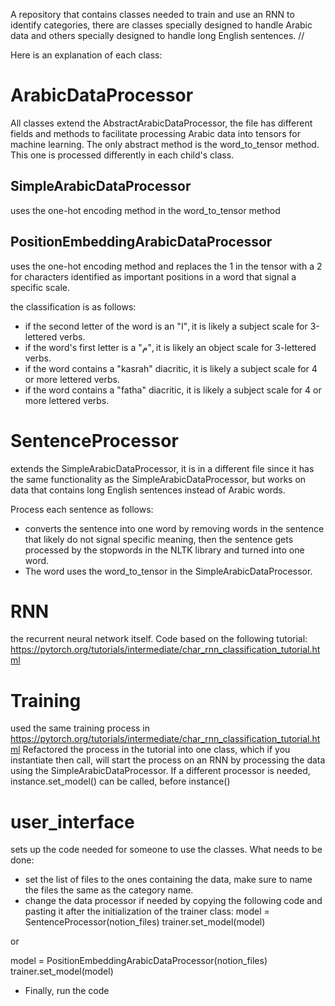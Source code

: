 A repository that contains classes needed to train and use an RNN to identify categories, there are classes specially designed to handle Arabic data and others specially designed to handle long English sentences. // 

Here is an explanation of each class: 
# ArabicDataProcessor
All classes extend the AbstractArabicDataProcessor, the file has different fields and methods to facilitate processing Arabic data into tensors for machine learning. The only abstract method is the word_to_tensor method. This one is processed differently in each child's class. 
## SimpleArabicDataProcessor 
uses the one-hot encoding method in the word_to_tensor method
## PositionEmbeddingArabicDataProcessor 
uses the one-hot encoding method and replaces the 1 in the tensor with a 2 for characters identified as important positions in a word that signal a specific scale. 

the classification is as follows: 
* if the second letter of the word is an "ا", it is likely a subject scale for 3-lettered verbs. 
* if the word's first letter is a "م",  it is likely an object scale for 3-lettered verbs.
* if the word contains a "kasrah" diacritic, it is likely a subject scale for 4 or more lettered verbs.
* if the word contains a "fatha" diacritic, it is likely a subject scale for 4 or more lettered verbs.

# SentenceProcessor
extends the SimpleArabicDataProcessor, it is in a different file since it has the same functionality as the SimpleArabicDataProcessor, but works on data that contains long English sentences instead of Arabic words. 

Process each sentence as follows: 
* converts the sentence into one word by removing words in the sentence that likely do not signal specific meaning, then the sentence gets processed by the stopwords in the NLTK library and turned into one word.
* The word uses the word_to_tensor in the SimpleArabicDataProcessor.
# RNN 
the recurrent neural network itself. Code based on the following tutorial: https://pytorch.org/tutorials/intermediate/char_rnn_classification_tutorial.html

# Training 
used the same training process in https://pytorch.org/tutorials/intermediate/char_rnn_classification_tutorial.html
Refactored the process in the tutorial into one class, which if you instantiate then call, will start the process on an RNN by processing the data using the SimpleArabicDataProcessor. If a different processor is needed, instance.set_model() can be called, before instance()

# user_interface 
sets up the code needed for someone to use the classes. What needs to be done: 
* set the list of files to the ones containing the data, make sure to name the files the same as the category name. 
* change the data processor if needed by copying the following code and pasting it after the initialization of the trainer class:
  model = SentenceProcessor(notion_files)
  trainer.set_model(model)

or

  model = PositionEmbeddingArabicDataProcessor(notion_files)
  trainer.set_model(model)

* Finally, run the code

